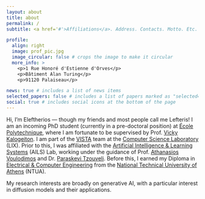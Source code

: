 ```yaml
---
layout: about
title: about
permalink: /
subtitle: <a href='#'>Affiliations</a>. Address. Contacts. Motto. Etc.

profile:
  align: right
  image: prof_pic.jpg
  image_circular: false # crops the image to make it circular
  more_info: >
    <p>1 Rue Honoré d'Estienne d'Orves</p>
    <p>Bâtiment Alan Turing</p>
    <p>91120 Palaiseau</p>

news: true # includes a list of news items
selected_papers: false # includes a list of papers marked as "selected={true}"
social: true # includes social icons at the bottom of the page
---
```


Hi, I’m Eleftherios — though my friends and most people call me Lefteris! I am an incoming PhD student (currently in a pre-doctoral position) at [École Polytechnique](https://www.polytechnique.edu/en), where I am fortunate to be supervised by Prof. [Vicky Kalogeiton](https://vicky.kalogeiton.info/). I am part of the [VISTA](https://www.lix.polytechnique.fr/vista/) team at the [Computer Science Laboratory](https://www.lix.polytechnique.fr/) (LIX). Prior to this, I was affiliated with the [Artificial Intelligence & Learning Systems](https://www.ails.ece.ntua.gr/) (AILS) Lab, working under the guidance of Prof. [Athanasios Voulodimos](https://www.ece.ntua.gr/en/staff/492) and Dr. [Paraskevi Tzouveli](http://www.image.ntua.gr/~tpar/). Before this, I earned my Diploma in [Electrical & Computer Engineering](https://www.ece.ntua.gr/en) from the [National Technical University of Athens](https://www.ntua.gr/en/) (NTUA).

My research interests are broadly on generative AI, with a particular interest in diffusion models and their applications.